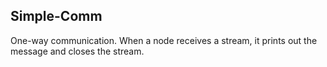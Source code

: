 ## Simple-Comm
One-way communication. When a node receives a stream, it prints out the message and closes the stream.